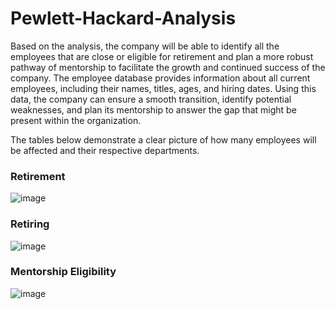 # Pewlett-Hackard-Analysis
Based on the analysis, the company will be able to identify all the employees that are close or eligible for retirement and plan a more robust pathway of mentorship to facilitate the growth and continued success of the company. The employee database provides information about all current employees, including their names, titles, ages, and hiring dates. Using this data, the company can ensure a smooth transition, identify potential weaknesses, and plan its mentorship to answer the gap that might be present within the organization. 

The tables below demonstrate a clear picture of how many employees will be affected and their respective departments.

### Retirement 

![image](https://user-images.githubusercontent.com/115044466/226153251-6288a165-4401-47ba-a517-9fdfaa3a2a27.png)

### Retiring 

![image](https://user-images.githubusercontent.com/115044466/226153356-fc9f92c1-855c-4da5-9e33-5d42dcbb3e48.png)

### Mentorship Eligibility

![image](https://user-images.githubusercontent.com/115044466/226153429-49a15353-cd12-4208-b406-b1bb0dac57f5.png)












